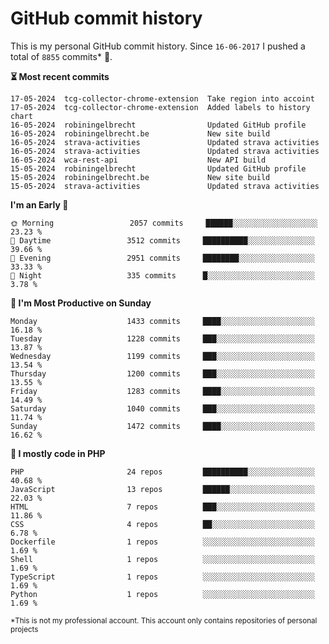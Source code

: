 # GitHub commit history
This is my personal GitHub commit history. Since <!--START_SECTION:first-commit-date-->`16-06-2017`<!--END_SECTION:first-commit-date--> I pushed a total of <!--START_SECTION:total-commit-count-->`8855`<!--END_SECTION:total-commit-count--> commits* 🎉.

<!--START_SECTION:most-recent-commits-->
**⏳ Most recent commits**
                                        
```text
17-05-2024  tcg-collector-chrome-extension  Take region into accoint
17-05-2024  tcg-collector-chrome-extension  Added labels to history chart
16-05-2024  robiningelbrecht                Updated GitHub profile
16-05-2024  robiningelbrecht.be             New site build
16-05-2024  strava-activities               Updated strava activities
16-05-2024  strava-activities               Updated strava activities
16-05-2024  wca-rest-api                    New API build
15-05-2024  robiningelbrecht                Updated GitHub profile
15-05-2024  robiningelbrecht.be             New site build
15-05-2024  strava-activities               Updated strava activities
```
<!--END_SECTION:most-recent-commits-->  

<!--START_SECTION:commits-per-day-time-->
**I&#039;m an Early 🐤**

```text
🌞 Morning                 2057 commits     ██████░░░░░░░░░░░░░░░░░░░   23.23 %
🌆 Daytime                 3512 commits     ██████████░░░░░░░░░░░░░░░   39.66 %
🌃 Evening                 2951 commits     ████████░░░░░░░░░░░░░░░░░   33.33 %
🌙 Night                   335 commits      █░░░░░░░░░░░░░░░░░░░░░░░░   3.78 %
```
<!--END_SECTION:commits-per-day-time-->  

<!--START_SECTION:commits-per-weekday-->
**📅 I&#039;m Most Productive on Sunday**

```text
Monday                    1433 commits     ████░░░░░░░░░░░░░░░░░░░░░   16.18 %
Tuesday                   1228 commits     ███░░░░░░░░░░░░░░░░░░░░░░   13.87 %
Wednesday                 1199 commits     ███░░░░░░░░░░░░░░░░░░░░░░   13.54 %
Thursday                  1200 commits     ███░░░░░░░░░░░░░░░░░░░░░░   13.55 %
Friday                    1283 commits     ████░░░░░░░░░░░░░░░░░░░░░   14.49 %
Saturday                  1040 commits     ███░░░░░░░░░░░░░░░░░░░░░░   11.74 %
Sunday                    1472 commits     ████░░░░░░░░░░░░░░░░░░░░░   16.62 %
```
<!--END_SECTION:commits-per-weekday-->  

<!--START_SECTION:repos-per-language-->
**💬 I mostly code in PHP**

```text
PHP                       24 repos         ██████████░░░░░░░░░░░░░░░   40.68 %
JavaScript                13 repos         ██████░░░░░░░░░░░░░░░░░░░   22.03 %
HTML                      7 repos          ███░░░░░░░░░░░░░░░░░░░░░░   11.86 %
CSS                       4 repos          ██░░░░░░░░░░░░░░░░░░░░░░░   6.78 %
Dockerfile                1 repos          ░░░░░░░░░░░░░░░░░░░░░░░░░   1.69 %
Shell                     1 repos          ░░░░░░░░░░░░░░░░░░░░░░░░░   1.69 %
TypeScript                1 repos          ░░░░░░░░░░░░░░░░░░░░░░░░░   1.69 %
Python                    1 repos          ░░░░░░░░░░░░░░░░░░░░░░░░░   1.69 %
```
<!--END_SECTION:repos-per-language-->  

<sub>*This is not my professional account. This account only contains repositories of personal projects</sub>
